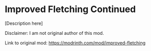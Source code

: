 # Improved Fletching Continued

[Description here]

Disclaimer:
I am not original author of this mod.


Link to original mod:
https://modrinth.com/mod/improved-fletching